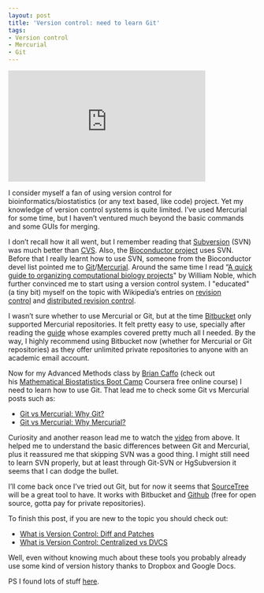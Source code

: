 ```yaml
---
layout: post
title: 'Version control: need to learn Git'
tags:
- Version control
- Mercurial
- Git
---
```

<iframe width="400" height="225" src="http://www.youtube.com/embed/4fsSyLkBdB4?rel0" frameborder="0" ></iframe><br/><p>I consider myself a fan of using version control for bioinformatics/biostatistics (or any text based, like code) project. Yet my knowledge of version control systems is quite limited. I&#8217;ve used Mercurial for some time, but I haven&#8217;t ventured much beyond the basic commands and some GUIs for merging.</p>
<p>I don&#8217;t recall how it all went, but I remember reading that <a href="http://subversion.apache.org/">Subversion</a> (SVN) was much better than <a href="http://www.nongnu.org/cvs/">CVS</a>. Also, the <a href="http://www.bioconductor.org/">Bioconductor project</a> uses SVN. Before that I really learnt how to use SVN, someone from the Bioconductor devel list pointed me to <a href="http://git-scm.com/">Git</a>/<a href="http://mercurial.selenic.com/">Mercurial</a>. Around the same time I read &#8220;<a href="http://www.ncbi.nlm.nih.gov/pubmed/19649301">A quick guide to organizing computational biology projects</a>" by William Noble, which further convinced me to start using a version control system. I "educated" (a tiny bit) myself on the topic with Wikipedia&#8217;s entries on <a href="http://en.wikipedia.org/wiki/Revision_control">revision control</a> and <a href="http://en.wikipedia.org/wiki/Distributed_revision_control">distributed revision control</a>.</p>
<p>I wasn&#8217;t sure whether to use Mercurial or Git, but at the time <a href="https://bitbucket.org/">Bitbucket</a> only supported Mercurial repositories. It felt pretty easy to use, specially after reading the <a href="http://mercurial.selenic.com/guide/">guide</a> whose examples covered pretty much all I needed. By the way, I highly recommend using Bitbucket now (whether for Mercurial or Git repositories) as they offer unlimited private repositories to anyone with an academic email account.</p>
<p>Now for my Advanced Methods class by <a href="http://www.bcaffo.com/">Brian Caffo</a> (check out his <a href="https://www.coursera.org/course/biostats">Mathematical Biostatistics Boot Camp</a> Coursera free online course) I need to learn how to use Git. That lead me to check some Git vs Mercurial posts such as:</p>
<ul><li><a href="http://blogs.atlassian.com/2012/03/git-vs-mercurial-why-git/">Git vs Mercurial: Why Git?</a></li>
<li><a href="http://blogs.atlassian.com/2012/02/mercurial-vs-git-why-mercurial/?utm_source=wac-dvcs&amp;utm_medium=text&amp;utm_content=dvcs-options-git-or-mercurial">Git vs Mercurial: Why Mercurial?</a></li>
</ul><p>Curiosity and another reason lead me to watch the <a href="http://youtu.be/4fsSyLkBdB4">video</a> from above. It helped me to understand the basic differences between Git and Mercurial, plus it reassured me that skipping SVN was a good thing. I might still need to learn SVN properly, but at least through Git-SVN or HgSubversion it seems that I can dodge the bullet.</p>
<p>I&#8217;ll come back once I&#8217;ve tried out Git, but for now it seems that <a href="http://sourcetreeapp.com/">SourceTree</a> will be a great tool to have. It works with Bitbucket and <a href="https://github.com/">Github</a> (free for open source, gotta pay for private repositories).</p>
<p>To finish this post, if you are new to the topic you should check out:</p>
<ul><li><a href="http://blogs.atlassian.com/2012/02/version-control-diffs-patches/?utm_source=wac-dvcs&amp;utm_medium=text&amp;utm_content=what-is-version-control">What is Version Control: Diff and Patches</a></li>
<li><a href="http://blogs.atlassian.com/2012/02/version-control-centralized-dvcs/?utm_source=wac-dvcs&amp;utm_medium=text&amp;utm_content=what-is-version-control">What is Version Control: Centralized vs DVCS</a></li>
</ul><p>Well, even without knowing much about these tools you probably already use some kind of version history thanks to Dropbox and Google Docs. </p>
<p>PS I found lots of stuff <a href="http://www.atlassian.com/dvcs/overview/what-is-version-control">here</a>.</p>
